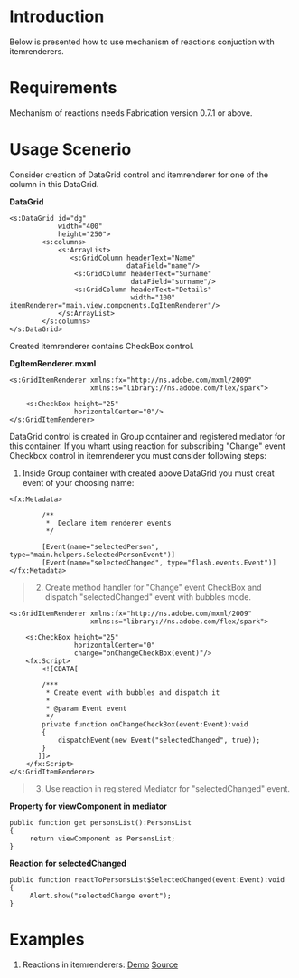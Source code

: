 # Introduction #
Below is presented how to use mechanism of reactions conjuction with itemrenderers.
# Requirements #
Mechanism of reactions needs Fabrication version 0.7.1 or above.
# Usage Scenerio #
Consider creation of DataGrid control and itemrenderer for one of the column in this DataGrid.

**DataGrid**

```
<s:DataGrid id="dg"
            width="400"
            height="250">
        <s:columns>
            <s:ArrayList>
               <s:GridColumn headerText="Name"
                             dataField="name"/>
                <s:GridColumn headerText="Surname"
                              dataField="surname"/>
                <s:GridColumn headerText="Details"
                              width="100"  itemRenderer="main.view.components.DgItemRenderer"/>
            </s:ArrayList>
        </s:columns>
</s:DataGrid>
```
Created itemrenderer contains CheckBox control.

**DgItemRenderer.mxml**

```
<s:GridItemRenderer xmlns:fx="http://ns.adobe.com/mxml/2009"
                    xmlns:s="library://ns.adobe.com/flex/spark">

    <s:CheckBox height="25"
                horizontalCenter="0"/>
</s:GridItemRenderer>
```
DataGrid control is created in Group container and registered mediator for this container.
If you whant using reaction for subscribing "Change" event Checkbox control in itemrenderer you must consider following steps:

  1. Inside Group container with created above DataGrid you must creat event of your choosing name:

```
<fx:Metadata>

        /**
         *  Declare item renderer events
         */
        
        [Event(name="selectedPerson", type="main.helpers.SelectedPersonEvent")]
        [Event(name="selectedChanged", type="flash.events.Event")]
</fx:Metadata>
```

> 2. Create method handler for "Change" event CheckBox and dispatch "selectedChanged" event with bubbles mode.

```
<s:GridItemRenderer xmlns:fx="http://ns.adobe.com/mxml/2009"
                    xmlns:s="library://ns.adobe.com/flex/spark">

    <s:CheckBox height="25"
                horizontalCenter="0"
                change="onChangeCheckBox(event)"/>
    <fx:Script>
        <![CDATA[

        /***
         * Create event with bubbles and dispatch it
         * 
         * @param Event event
         */
        private function onChangeCheckBox(event:Event):void
        {
            dispatchEvent(new Event("selectedChanged", true));
        } 
       ]]>
    </fx:Script>
</s:GridItemRenderer>
```

> 3. Use reaction in registered Mediator for "selectedChanged" event.

**Property for viewComponent in mediator**

```
public function get personsList():PersonsList
{
     return viewComponent as PersonsList;
}
```

**Reaction for selectedChanged**

```
public function reactToPersonsList$SelectedChanged(event:Event):void
{
     Alert.show("selectedChange event");
}
```

# Examples #
  1. Reactions in itemrenderers: [Demo](http://fabrication.googlecode.com/svn/examples/reactions_itemrenderer_example/bin/index.html) [Source](http://code.google.com/p/fabrication/source/browse/#svn/examples/reactions_itemrenderer_example/)